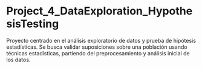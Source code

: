 # Project_4_DataExploration_HypothesisTesting
Proyecto centrado en el análisis exploratorio de datos y prueba de hipótesis estadísticas. Se busca validar suposiciones sobre una población usando técnicas estadísticas, partiendo del preprocesamiento y análisis inicial de los datos.
